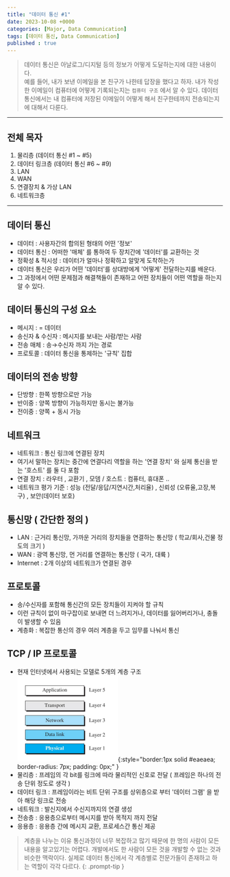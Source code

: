 ```yaml
---
title: "데이터 통신 #1"
date: 2023-10-08 +0000
categories: [Major, Data Communication]
tags: [데이터 통신, Data Communication]
published : true
---
```


> 데이터 통신은 아날로그/디지털 등의 정보가 어떻게 도달하는지에 대한 내용이다.<br/>
 예를 들어, 내가 보낸 이메일을 본 친구가 나한테 답장을 했다고 하자. 내가 작성한 이메일이 컴퓨터에 어떻게 기록되는지는 `컴퓨터 구조` 에서 알 수 있다.
 데이터 통신에서는 내 컴퓨터에 저장된 이메일이 어떻게 해서 친구한테까지 전송되는지에 대해서 다룬다.

---
## 전체 목자
1. 물리층 (데이터 통신 #1 ~ #5)
2. 데이터 링크층 (데이터 통신 #6 ~ #9)
3. LAN
4. WAN
5. 연결장치 & 가상 LAN
6. 네트워크층

---

## 데이터 통신

- 데이터 : 사용자간의 합의된 형태의 어떤 '정보'
- 데이터 통신 : 어떠한 '매체' 를 통하여 두 장치간에 '데이터'를 교환하는 것
- 정확성 & 적시성 : 데이터가 얼마나 정확하고 알맞게 도착하는가
- 데이터 통신은 우리가 어떤 '데이터'를 상대방에게 '어떻게' 전달하는지를 배운다.
- 그 과정에서 어떤 문제점과 해결책들이 존재하고 어떤 장치들이 어떤 역할을 하는지 알 수 있다.

## 데이터 통신의 구성 요소
- 메시지 : = 데이터
- 송신자 & 수신자 : 메시지를 보내는 사람/받는 사람
- 전송 매체 : 송→수신자 까지 가는 경로
- 프로토콜 : 데이터 통신을 통제하는 '규칙' 집합

## 데이터의 전송 방향
- 단방향 : 한쪽 방향으로만 가능
- 반이중 : 양쪽 방향이 가능하지만 동시는 불가능
- 전이중 : 양쪽 + 동시 가능

## 네트워크
- 네트워크 : 통신 링크에 연결된 장치
- 여기서 말하는 장치는 중간에 연결다리 역할을 하는 '연결 장치' 와 실제 통신을 받는 '호스트' 를 둘 다 포함
- 연결 장치 : 라우터 , 교환기 , 모뎀 / 호스트 : 컴퓨터, 휴대폰 ..
- 네트워크 평가 기준 : 성능 (전달/응답/지연시간,처리율) , 신뢰성 (오류율,고장,복구) , 보안(데이터 보호)

 
## 통신망 ( 간단한 정의 )
- LAN : 근거리 통신망, 가까운 거리의 장치들을 연결하는 통신망 ( 학교/회사,건물 정도의 크기 )
- WAN : 광역 통신망, 먼 거리를 연결하는 통신망 ( 국가, 대륙 )
- Internet : 2개 이상의 네트워크가 연결된 경우
 
## 프로토콜
- 송/수신자를 포함해 통신간의 모든 장치들이 지켜야 할 규칙
- 이런 규칙이 없이 마구잡이로 보내면 더 느려지거나, 데이터를 잃어버리거나, 충돌이 발생할 수 있음
- 계층화 : 복잡한 통신의 경우 여러 계층을 두고 임무를 나눠서 통신

## TCP / IP 프로토콜
- 현재 인터넷에서 사용되는 모델로 5개의 계층 구조 <br>
![Desktop View](/assets/img/major-dc/DC1.png){:style="border:1px solid #eaeaea; border-radius: 7px; padding: 0px;" }
- 물리층 : 프레임의 각 bit를 링크에 따라 물리적인 신호로 전달 ( 프레임은 하나의 전송 단위 정도로 생각 )
- 데이터 링크 : 프레임이라는 비트 단위 구조를 상위층으로 부터 '데이터 그램' 을 받아 해당 링크로 전송
- 네트워크 : 발신지에서 수신지까지의 연결 생성
- 전송층 : 응용층으로부터 메시지를 받아 목적지 까지 전달
- 응용층 : 응용층 간에 메시지 교환, 프로세스간 통신 제공

> 계층을 나누는 이유 
  통신과정이 너무 복잡하고 많기 때문에 한 명의 사람이 모든 내용을 알고있기는 어렵다. 개발에서도 한 사람이 모든 것을 개발할 수 없는 것과 비슷한 맥락이다. 
  실제로 데이터 통신에서 각 계층별로 전문가들이 존재하고 하는 역할이 각각 다르다.
{: .prompt-tip }

